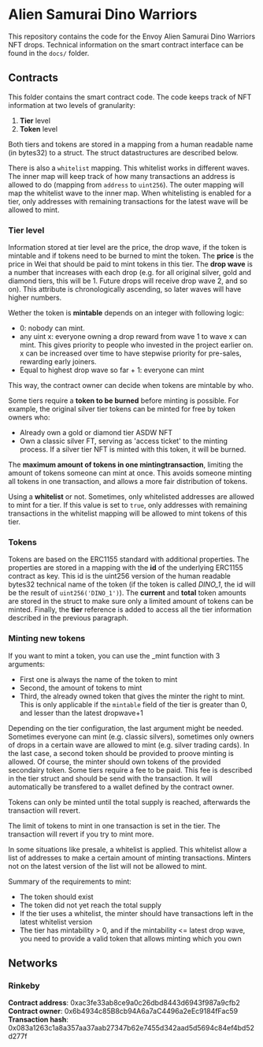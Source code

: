 # Alien Samurai Dino Warriors

This repository contains the code for the Envoy Alien Samurai Dino Warriors NFT drops. Technical information on the smart contract interface can be found in the `docs/` folder.

## Contracts

This folder contains the smart contract code. The code keeps track of NFT information at two levels of granularity:

1. **Tier** level
2. **Token** level

Both tiers and tokens are stored in a mapping from a human readable name (in bytes32) to a struct. The struct datastructures are described below.

There is also a `whitelist` mapping. This whitelist works in different waves. The inner map will keep track of how many transactions an address is allowed to do (mapping from `address` to `uint256`). The outer mapping will map the whitelist wave to the inner map. When whitelisting is enabled for a tier, only addresses with remaining transactions for the latest wave will be allowed to mint.

### Tier level

Information stored at tier level are the price, the drop wave, if the token is mintable and if tokens need to be burned to mint the token.
The **price** is the price in Wei that should be paid to mint tokens in this tier.
The **drop wave** is a number that increases with each drop (e.g. for all original silver, gold and diamond tiers, this will be 1. Future drops will receive drop wave 2, and so on). This attribute is chronologically ascending, so later waves will have higher numbers.

Wether the token is **mintable** depends on an integer with following logic:

- 0: nobody can mint.
- any uint x: everyone owning a drop reward from wave 1 to wave x can mint. This gives priority to people who invested in the project earlier on. x can be increased over time to have stepwise priority for pre-sales, rewarding early joiners.
- Equal to highest drop wave so far + 1: everyone can mint

This way, the contract owner can decide when tokens are mintable by who.

Some tiers require a **token to be burned** before minting is possible. For example, the original silver tier tokens can be minted for free by token owners who:

- Already own a gold or diamond tier ASDW NFT
- Own a classic silver FT, serving as 'access ticket' to the minting process. If a silver tier NFT is minted with this token, it will be burned.

The **maximum amount of tokens in one mintingtransaction**, limiting the amount of tokens someone can mint at once. This avoids someone minting all tokens in one transaction, and allows a more fair distribution of tokens.

Using a **whitelist** or not. Sometimes, only whitelisted addresses are allowed to mint for a tier. If this value is set to `true`, only addresses with remaining transactions in the whitelist mapping will be allowed to mint tokens of this tier.

### Tokens

Tokens are based on the ERC1155 standard with additional properties. The properties are stored in a mapping with the **id** of the underlying ERC1155 contract as key. This id is the uint256 version of the human readable bytes32 technical name of the token (if the token is called *DINO_1*, the id will be the result of `uint256('DINO_1')`). The **current** and **total** token amounts are stored in the struct to make sure only a limited amount of tokens can be minted. Finally, the **tier** reference is added to access all the tier information described in the previous paragraph.

### Minting new tokens

If you want to mint a token, you can use the _mint function with 3 arguments:

- First one is always the name of the token to mint
- Second, the amount of tokens to mint
- Third, the already owned token that gives the minter the right to mint. This is only applicable if the `mintable` field of the tier is greater than 0, and lesser than the latest dropwave+1

Depending on the tier configuration, the last argument might be needed. Sometimes everyone can mint (e.g. classic silvers), sometimes only owners of drops in a certain wave are allowed to mint (e.g. silver trading cards). In the last case, a second token should be provided to proove minting is allowed. Of course, the minter should own tokens of the provided secondairy token.
Some tiers require a fee to be paid. This fee is described in the tier struct and should be send with the transaction. It will automatically be transfered to a wallet defined  by the contract owner.

Tokens can only be minted until the total supply is reached, afterwards the transaction will revert.

The limit of tokens to mint in one transaction is set in the tier. The transaction will revert if you try to mint more.

In some situations like presale, a whitelist is applied. This whitelist allow a list of addresses to make a certain amount of minting transactions. Minters not on the latest version of the list will not be allowed to mint.

Summary of the requirements to mint:

- The token should exist
- The token did not yet reach the total supply
- If the tier uses a whitelist, the minter should have transactions left in the latest whitelist version
- The tier has mintability > 0, and if the mintability <= latest drop wave, you need to provide a valid token that allows minting which you own

## Networks

### Rinkeby

**Contract address**: 0xac3fe33ab8ce9a0c26dbd8443d6943f987a9cfb2
**Contract owner**:  0x6b4934c85B8cb94A6a7aC4496a2eEc9184fFac59
**Transaction hash**: 0x083a1263c1a8a357aa37aab27347b62e7455d342aad5d5694c84ef4bd52d277f

